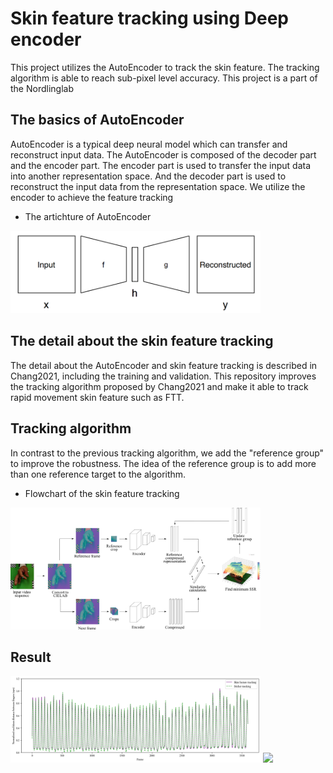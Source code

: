# Skin feature tracking using Deep encoder
This project utilizes the AutoEncoder to track the skin feature.
The tracking algorithm is able to reach sub-pixel level accuracy.
This project is a part of the Nordlinglab 

## The basics of AutoEncoder
AutoEncoder is a typical deep neural model which can transfer and reconstruct input data.
The AutoEncoder is composed of the decoder part and the encoder part.
The encoder part is used to transfer the input data into another representation space.
And the decoder part is used to reconstruct the input data from the representation space.
We utilize the encoder to achieve the feature tracking
* The artichture of AutoEncoder
<img src="Figures/Ric_standrad_autoencoder.png" width="400">

## The detail about the skin feature tracking
The detail about the AutoEncoder and skin feature tracking is described in Chang2021, including the training and validation.
This repository improves the tracking algorithm proposed by Chang2021 and make it able to track rapid movement skin feature such as FTT.

## Tracking algorithm
In contrast to the previous tracking algorithm, we add the "reference group" to improve the robustness.
The idea of the reference group is to add more than one reference target to the algorithm.
* Flowchart of the skin feature tracking
<img src="Figures/tracking_scheme.png" width="400">

## Result
<img src="Figures/tracking_comp_dfe_sticker.png" width="400">
<img src="Figures/example1.png" width="400">
